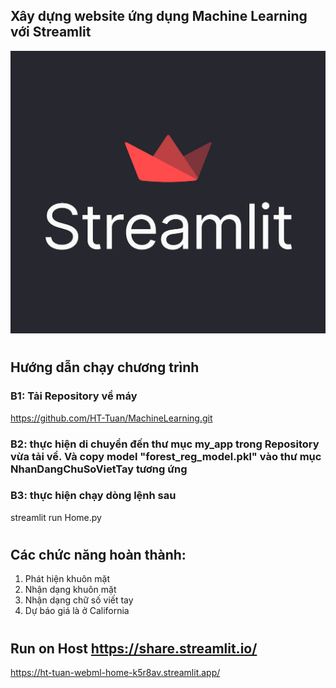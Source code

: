 ## Xây dựng website ứng dụng Machine Learning với Streamlit
![Alt](https://github.com/HT-Tuan/MachineLearning/blob/main/images/streamlit_hero.jpg?raw=true)
#
## Hướng dẫn chạy chương trình
### B1: Tải Repository về máy
https://github.com/HT-Tuan/MachineLearning.git
### B2: thực hiện di chuyển đến thư mục my_app trong Repository vừa tải về. Và copy model "forest_reg_model.pkl" vào thư mục NhanDangChuSoVietTay tương ứng
### B3: thực hiện chạy dòng lệnh sau
streamlit run Home.py  
#
## Các chức năng hoàn thành:
1. Phát hiện khuôn mặt
2. Nhận dạng khuôn mặt
3. Nhận dạng chữ số viết tay
4. Dự báo giá là ở California
#
## Run on Host https://share.streamlit.io/
https://ht-tuan-webml-home-k5r8av.streamlit.app/